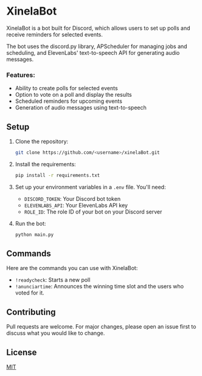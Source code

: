 # XinelaBot

XinelaBot is a bot built for Discord, which allows users to set up polls and receive reminders for selected events.

The bot uses the discord.py library, APScheduler for managing jobs and scheduling, and ElevenLabs' text-to-speech API for generating audio messages. 

### Features:
- Ability to create polls for selected events
- Option to vote on a poll and display the results
- Scheduled reminders for upcoming events
- Generation of audio messages using text-to-speech

## Setup

1. Clone the repository:

    ```bash
    git clone https://github.com/<username>/xinelaBot.git
    ```

2. Install the requirements:

    ```bash
    pip install -r requirements.txt
    ```

3. Set up your environment variables in a `.env` file. You'll need:

    - `DISCORD_TOKEN`: Your Discord bot token
    - `ELEVENLABS_API`: Your ElevenLabs API key
    - `ROLE_ID`: The role ID of your bot on your Discord server

4. Run the bot:

    ```bash
    python main.py
    ```

## Commands

Here are the commands you can use with XinelaBot:

- `!readycheck`: Starts a new poll
- `!anunciartime`: Announces the winning time slot and the users who voted for it.

## Contributing

Pull requests are welcome. For major changes, please open an issue first to discuss what you would like to change.

## License

[MIT](https://choosealicense.com/licenses/mit/)
